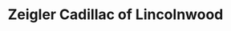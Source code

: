 ---
title: "Zeigler Cadillac of Lincolnwood"
url: /lincolnwood/zeigler-cadillac-of-lincolnwood/
shop: Autohaus
---